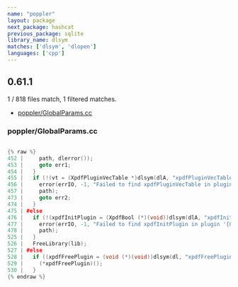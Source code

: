 ```yaml
---
name: "poppler"
layout: package
next_package: hashcat
previous_package: sqlite
library_name: dlsym
matches: ['dlsym', 'dlopen']
languages: ['cpp']
---
```

## 0.61.1
1 / 818 files match, 1 filtered matches.

 - [poppler/GlobalParams.cc](#popplerglobalparamscc)

### poppler/GlobalParams.cc

```cpp

{% raw %}
452 | 	  path, dlerror());
453 |     goto err1;
454 |   }
455 |   if (!(vt = (XpdfPluginVecTable *)dlsym(dlA, "xpdfPluginVecTable"))) {
456 |     error(errIO, -1, "Failed to find xpdfPluginVecTable in plugin '{0:t}'",
457 | 	  path);
473 |     goto err2;
474 |   }
475 | #else
476 |   if (!(xpdfInitPlugin = (XpdfBool (*)(void))dlsym(dlA, "xpdfInitPlugin"))) {
477 |     error(errIO, -1, "Failed to find xpdfInitPlugin in plugin '{0:t}'",
478 | 	  path);
525 |   }
526 |   FreeLibrary(lib);
527 | #else
528 |   if ((xpdfFreePlugin = (void (*)(void))dlsym(dl, "xpdfFreePlugin"))) {
529 |     (*xpdfFreePlugin)();
530 |   }
{% endraw %}

```